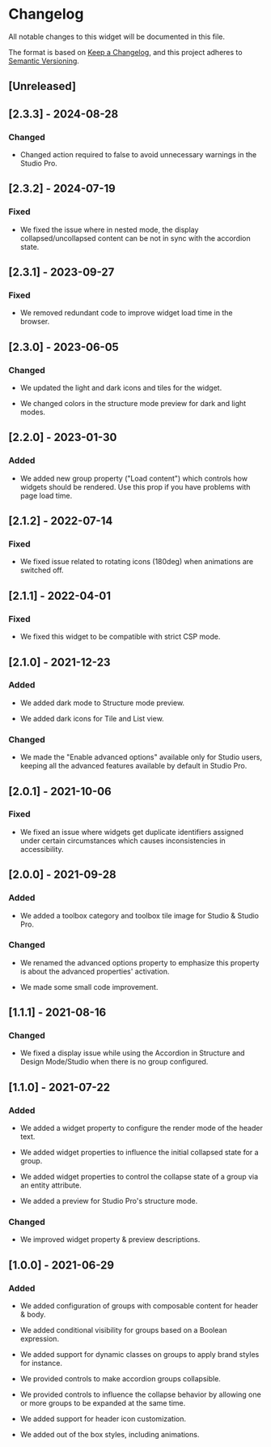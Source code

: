 # Changelog

All notable changes to this widget will be documented in this file.

The format is based on [Keep a Changelog](https://keepachangelog.com/en/1.0.0/), and this project adheres to [Semantic Versioning](https://semver.org/spec/v2.0.0.html).

## [Unreleased]

## [2.3.3] - 2024-08-28

### Changed

-   Changed action required to false to avoid unnecessary warnings in the Studio Pro.

## [2.3.2] - 2024-07-19

### Fixed

-   We fixed the issue where in nested mode, the display collapsed/uncollapsed content can be not in sync with the accordion state.

## [2.3.1] - 2023-09-27

### Fixed

-   We removed redundant code to improve widget load time in the browser.

## [2.3.0] - 2023-06-05

### Changed

-   We updated the light and dark icons and tiles for the widget.

-   We changed colors in the structure mode preview for dark and light modes.

## [2.2.0] - 2023-01-30

### Added

-   We added new group property ("Load content") which controls how widgets should be rendered. Use this prop if you have problems with page load time.

## [2.1.2] - 2022-07-14

### Fixed

-   We fixed issue related to rotating icons (180deg) when animations are switched off.

## [2.1.1] - 2022-04-01

### Fixed

-   We fixed this widget to be compatible with strict CSP mode.

## [2.1.0] - 2021-12-23

### Added

-   We added dark mode to Structure mode preview.

-   We added dark icons for Tile and List view.

### Changed

-   We made the "Enable advanced options" available only for Studio users, keeping all the advanced features available by default in Studio Pro.

## [2.0.1] - 2021-10-06

### Fixed

-   We fixed an issue where widgets get duplicate identifiers assigned under certain circumstances which causes inconsistencies in accessibility.

## [2.0.0] - 2021-09-28

### Added

-   We added a toolbox category and toolbox tile image for Studio & Studio Pro.

### Changed

-   We renamed the advanced options property to emphasize this property is about the advanced properties' activation.

-   We made some small code improvement.

## [1.1.1] - 2021-08-16

### Changed

-   We fixed a display issue while using the Accordion in Structure and Design Mode/Studio when there is no group configured.

## [1.1.0] - 2021-07-22

### Added

-   We added a widget property to configure the render mode of the header text.

-   We added widget properties to influence the initial collapsed state for a group.

-   We added widget properties to control the collapse state of a group via an entity attribute.

-   We added a preview for Studio Pro's structure mode.

### Changed

-   We improved widget property & preview descriptions.

## [1.0.0] - 2021-06-29

### Added

-   We added configuration of groups with composable content for header & body.

-   We added conditional visibility for groups based on a Boolean expression.

-   We added support for dynamic classes on groups to apply brand styles for instance.

-   We provided controls to make accordion groups collapsible.

-   We provided controls to influence the collapse behavior by allowing one or more groups to be expanded at the same time.

-   We added support for header icon customization.

-   We added out of the box styles, including animations.
